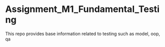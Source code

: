 # Assignment_M1_Fundamental_Testing
This repo provides base information related to testing such as model, oop, qa
